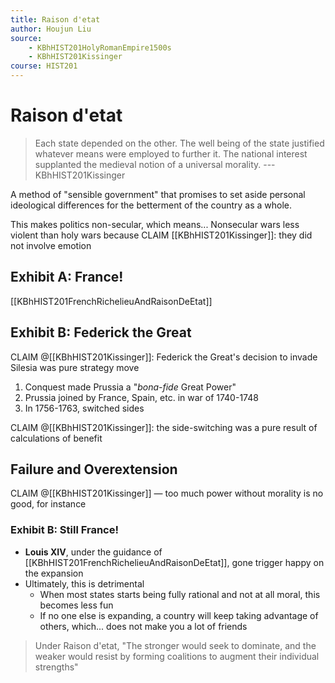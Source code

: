 ```yaml
---
title: Raison d'etat
author: Houjun Liu
source: 
	- KBhHIST201HolyRomanEmpire1500s
	- KBhHIST201Kissinger
course: HIST201
---
```


# Raison d'etat
 > Each state depended on the other. The well being of the state justified whatever means were employed to further it. The national interest supplanted the medieval notion of a universal morality. --- KBhHIST201Kissinger
	
A method of "sensible government" that promises to set aside personal ideological differences for the betterment of the country as a whole.	

This makes politics non-secular, which means... Nonsecular wars less violent than holy wars because CLAIM [[KBhHIST201Kissinger]]: they did not involve emotion

## Exhibit A: France!

[[KBhHIST201FrenchRichelieuAndRaisonDeEtat]]

## Exhibit B: Federick the Great
CLAIM @[[KBhHIST201Kissinger]]: Federick the Great's decision to invade Silesia was pure strategy move

1. Conquest made Prussia a "_bona-fide_ Great Power"
2. Prussia joined by France, Spain, etc. in war of 1740-1748
3. In 1756-1763, switched sides

CLAIM @[[KBhHIST201Kissinger]]: the side-switching was a pure result of calculations of benefit

## Failure and Overextension

CLAIM @[[KBhHIST201Kissinger]] — too much power without morality is no good, for instance

### Exhibit B: Still France!

* **Louis XIV**, under the guidance of [[KBhHIST201FrenchRichelieuAndRaisonDeEtat]], gone trigger happy on the expansion
* Ultimately, this is detrimental
	* When most states starts being fully rational and not at all moral, this becomes less fun 
	* If no one else is expanding, a country will keep taking advantage of others, which... does not make you a lot of friends
	
> Under Raison d'etat, "The stronger would seek to dominate, and the weaker would resist by forming coalitions to augment their individual strengths"



